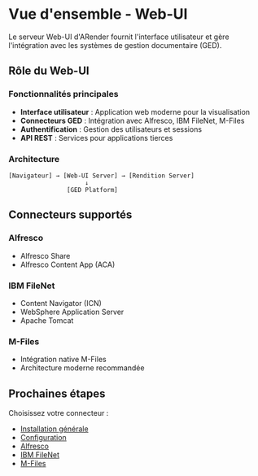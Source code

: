 # Vue d'ensemble - Web-UI

Le serveur Web-UI d'ARender fournit l'interface utilisateur et gère l'intégration avec les systèmes de gestion documentaire (GED).

## Rôle du Web-UI

### Fonctionnalités principales
- **Interface utilisateur** : Application web moderne pour la visualisation
- **Connecteurs GED** : Intégration avec Alfresco, IBM FileNet, M-Files
- **Authentification** : Gestion des utilisateurs et sessions
- **API REST** : Services pour applications tierces

### Architecture
```
[Navigateur] → [Web-UI Server] → [Rendition Server]
                     ↓
                [GED Platform]
```

## Connecteurs supportés

### Alfresco
- Alfresco Share
- Alfresco Content App (ACA)

### IBM FileNet
- Content Navigator (ICN)
- WebSphere Application Server
- Apache Tomcat

### M-Files
- Intégration native M-Files
- Architecture moderne recommandée

## Prochaines étapes

Choisissez votre connecteur :
- [Installation générale](./installation/)
- [Configuration](./configuration.md)
- [Alfresco](./alfresco/)
- [IBM FileNet](./ibm-filenet/)
- [M-Files](./m-files/)